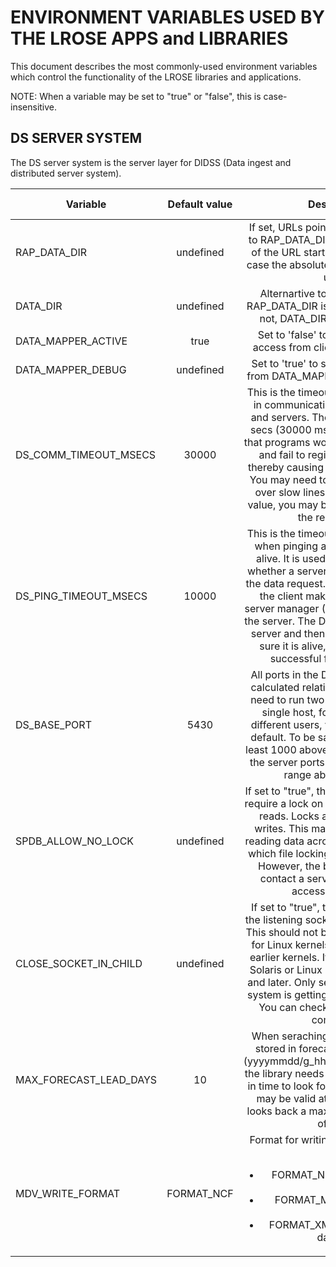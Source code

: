 # ENVIRONMENT VARIABLES USED BY THE LROSE APPS and LIBRARIES

This document describes the most commonly-used environment variables which control the functionality of the LROSE libraries and applications.

NOTE: When a variable may be set to "true" or "false", this is case-insensitive.

## DS SERVER SYSTEM

The DS server system is the server layer for DIDSS (Data ingest
and distributed server system).

| Variable | Default value | Description | Code library |
| -------- |:-------------:|:-----------:|:------------:|
| RAP_DATA_DIR | undefined | If set, URLs point to locations relative to RAP_DATA_DIR, unless the file part of the URL starts with / or ., in which case the absolute or relative paths are used. | didss dsserver |
  | DATA_DIR  | undefined  | Alternartive to RAP_DATA_DIR. If RAP_DATA_DIR is defined, it is used. If not, DATA_DIR is used if defined.  | didss dsserver  | 
  | DATA_MAPPER_ACTIVE  | true  | Set to 'false' to turn off automatic access from clients to DataMapper.  | dsserver  | 
  | DATA_MAPPER_DEBUG  | undefined  | Set to 'true' to see debug messages from DATA_MAPPER access requests.  | dsserver  | 
  | DS_COMM_TIMEOUT_MSECS  | 30000  | This is the timeout, in milli-secs, used in communications between clients and servers. The default value of 30 secs (30000 msecs) was chosen so that programs would not block too long and fail to register with procmap, thereby causing them to be restarted. You may need to inccrease the value over slow lines. If you increase the value, you may be wise to run without the restart layer.  | dsserver  | 
  | DS_PING_TIMEOUT_MSECS  | 10000  | This is the timeout, in milli-secs, used when pinging a server to see if it is alive. It is used by clients to check whether a server is up, before making the data request. If the server is down, the client makes a request to the server manager (DsServerMgr) to start the server. The DsServerMgr starts the server and then uses a ping to make sure it is alive, before returning a successful flag to the client.  | dsserver  | 
  | DS_BASE_PORT  | 5430  | All ports in the DS server system are calculated relative to this port. If you need to run two server systems on a single host, for eaxmple for  two different users, you can override the default. To be safe, pick a number at least 1000 above the default, because the server ports are in the immediate range above the base.  | dsserver  | 
  | SPDB_ALLOW_NO_LOCK  | undefined  | If set to "true", the Spdb library will not require a lock on the data base files for reads. Locks are still required for writes. This may be used if you are reading data across a cross-mount for which file locking is not implemented. However, the better strategy is to contact a server which has local access to the data.  | Spdb  | 
  | CLOSE_SOCKET_IN_CHILD  | undefined  | If set to "true", the servers will close the listening socket in child processes. This should not be necessary, but was for Linux kernels 2.0.x, and possibly earlier kernels. It is not necessary on Solaris or Linux potato or kernels 2.4 and later. Only set this variable if your system is getting too many open files. You can check this with the 'lsof' command.  | dsserver  | 
  | MAX_FORECAST_LEAD_DAYS  | 10  | When seraching a directory for data stored in forecast file name format (yyyymmdd/g_hhmmss/f_ssssssss.ext) the library needs to know how far back in time to look for forecast data which may be valid at the current time. It looks back a maximum of this number of days. | didss |
| MDV_WRITE_FORMAT | FORMAT_NCF | Format for writing MDV files. Options are: <ul><li>FORMAT_NCF (NetCDF CF, the default)</li><li>FORMAT_MDV (legacy 32-bit format)</li><li>FORMAT_XML (XML header and data buffer)</li></ul> | Mdvx |

